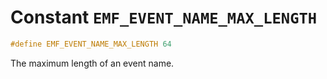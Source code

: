 # Constant `EMF_EVENT_NAME_MAX_LENGTH`

```c
#define EMF_EVENT_NAME_MAX_LENGTH 64
```

The maximum length of an event name.
